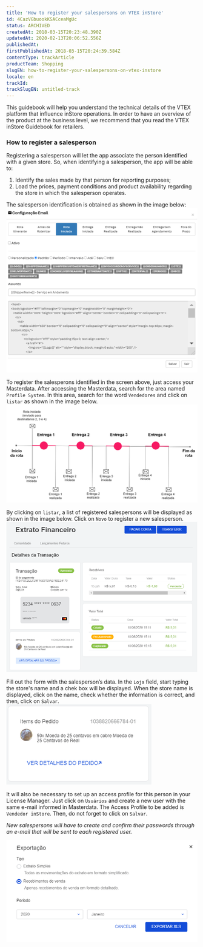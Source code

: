 ```yaml
---
title: 'How to register your salespersons on VTEX inStore'
id: 4CazVGbuookKSACceaMgUc
status: ARCHIVED
createdAt: 2018-03-15T20:23:48.390Z
updatedAt: 2020-02-13T20:06:52.556Z
publishedAt: 
firstPublishedAt: 2018-03-15T20:24:39.584Z
contentType: trackArticle
productTeam: Shopping
slugEN: how-to-register-your-salespersons-on-vtex-instore
locale: en
trackId: 
trackSlugEN: untitled-track
---
```


This guidebook will help you understand the technical details of the VTEX platform that influence inStore operations. In order to have an overview of the product at the business level, we recommend that you read the VTEX inStore Guidebook for retailers.

### How to register a salesperson

Registering a salesperson will let the app associate the person identified with a given store. So, when identifying a salesperson, the app will be able to:

1. Identify the sales made by that person for reporting purposes;
2. Load the prices, payment conditions and product availability regarding the store in which the salesperson operates.

The salesperson identification is obtained as shown in the image below:
![identificacao-vendedor](https://raw.githubusercontent.com/vtexdocs/help-center-content/refs/heads/main/_1.png)

To register the salesperons identified in the screen above, just access your Masterdata. After accessing the Masterdata, search for the area named `Profile System`. In this area, search for the word `Vendedores` and click on `listar` as shown in the image below.
![masterdata-home-vendedores](https://raw.githubusercontent.com/vtexdocs/help-center-content/refs/heads/main/_2.png)

By clicking on `listar`, a list of registered salespersons will be displayed as shown in the image below. Click on `Novo` to register a new salesperson.
![masterdata-lista-vendedores](https://raw.githubusercontent.com/vtexdocs/help-center-content/refs/heads/main/_3.png)

Fill out the form with the salesperson’s data.  In the `Loja` field, start typing the store's name and a chek box will be displayed.  When the store name is displayed, click on the name, check whether the information is correct, and then, click on `Salvar`.
![masterdata-novo-vendedor](https://raw.githubusercontent.com/vtexdocs/help-center-content/refs/heads/main/_4.png)

It will also be necessary to set up an access profile for this person in your License Manager. Just click on `Usuários` and create a new user with the same e-mail informed in Masterdata. The Access Profile to be added is `Vendedor inStore`. Then, do not forget to click on `Salvar`.

*New salespersons will have to create and confirm their passwords through an e-mail that will be sent to each registered user.*

![license-manager-novo-vendedor](https://raw.githubusercontent.com/vtexdocs/help-center-content/refs/heads/main/_5.png)
